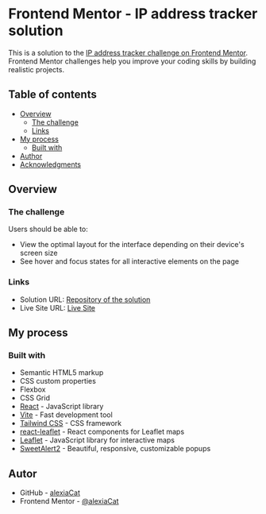 # Frontend Mentor - IP address tracker solution

This is a solution to the [IP address tracker challenge on Frontend Mentor](https://www.frontendmentor.io/challenges/ip-address-tracker-I8-0yYAH0). Frontend Mentor challenges help you improve your coding skills by building realistic projects. 


## Table of contents

- [Overview](#overview)
  - [The challenge](#the-challenge)
  - [Links](#links)
- [My process](#my-process)
  - [Built with](#built-with)
- [Author](#author)
- [Acknowledgments](#acknowledgments)

## Overview

### The challenge

Users should be able to:

- View the optimal layout for the interface depending on their device's screen size
- See hover and focus states for all interactive elements on the page


### Links

- Solution URL: [Repository of the solution](https://github.com/alexiaCat/ip-address-tracker)
- Live Site URL: [Live Site](https://alexiacat.github.io/ip-address-tracker/)

## My process

### Built with

- Semantic HTML5 markup
- CSS custom properties
- Flexbox
- CSS Grid
- [React](https://reactjs.org/) - JavaScript library
- [Vite](https://vitejs.dev/) - Fast development tool
- [Tailwind CSS](https://tailwindcss.com/) - CSS framework
- [react-leaflet](https://react-leaflet.js.org/) - React components for Leaflet maps
- [Leaflet](https://leafletjs.com/) - JavaScript library for interactive maps
- [SweetAlert2](https://sweetalert2.github.io/) - Beautiful, responsive, customizable popups

## Autor

- GitHub - [alexiaCat](https://github.com/alexiaCat)
- Frontend Mentor - [@alexiaCat](https://www.frontendmentor.io/profile/alexiaCat)
